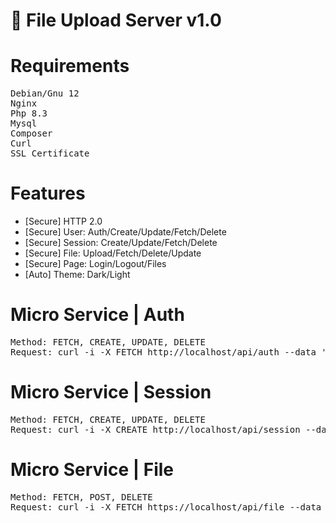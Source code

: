 <!-- Başklık -->
# 🚀 File Upload Server v1.0

<!-- Gerekenler -->
# Requirements
<pre>
Debian/Gnu 12
Nginx
Php 8.3
Mysql
Composer
Curl
SSL Certificate
</pre>

<!-- Özellikler -->
# Features
+ [Secure] HTTP 2.0
+ [Secure] User: Auth/Create/Update/Fetch/Delete
+ [Secure] Session: Create/Update/Fetch/Delete
+ [Secure] File: Upload/Fetch/Delete/Update
+ [Secure] Page: Login/Logout/Files
+ [Auto] Theme: Dark/Light

<!-- Mikro Servis Komutları -->
# Micro Service | Auth
<pre>
Method: FETCH, CREATE, UPDATE, DELETE
Request: curl -i -X FETCH http://localhost/api/auth --data '{"username":"<username>","email":"<email>","password":"<password>"}'
</pre>

# Micro Service | Session
<pre>
Method: FETCH, CREATE, UPDATE, DELETE
Request: curl -i -X CREATE http://localhost/api/session --data '{"username":"<username>" "email":"<email>","password":"<password>"}'
</pre>

# Micro Service | File
<pre>
Method: FETCH, POST, DELETE
Request: curl -i -X FETCH https://localhost/api/file --data '{"filename":["test.c","bla.php"]}'
</pre>